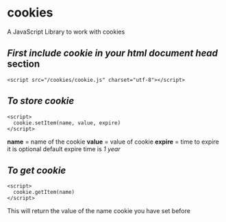 # cookies
A JavaScript Library to work with cookies

## ***First include cookie in your html document head*** section
```
<script src="/cookies/cookie.js" charset="utf-8"></script>

```
## ***To store cookie***
```
<script>
  cookie.setItem(name, value, expire)
</script>
```
**name** = name of the cookie
**value** = value of cookie
**expire** = time to expire it is optional default expire time is *1 year*

## ***To get cookie***
```
<script>
  cookie.getItem(name)
</script>
```
This will return the value of the name cookie you have set before 
